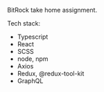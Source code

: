BitRock take home assignment.

Tech stack:
- Typescript
- React 
- SCSS
- node, npm
- Axios
- Redux, @redux-tool-kit
- GraphQL
